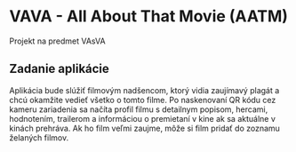 # VAVA - All About That Movie (AATM)
Projekt na predmet VAsVA

## Zadanie aplikácie
Aplikácia bude slúžiť filmovým nadšencom, ktorý vidia zaujímavý plagát a chcú okamžite vedieť všetko o tomto filme. Po naskenovaní QR kódu cez kameru zariadenia sa načíta profil filmu s detailnym popisom, hercami, hodnotením, trailerom a informáciou o premietaní v kine ak sa aktuálne v kinách prehráva. Ak ho film veľmi zaujme, môže si film pridať do zoznamu želaných filmov. 
